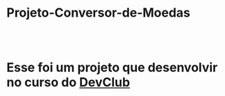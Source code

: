 # Projeto-Conversor-de-Moedas
<br>
<br>
<h1>Esse foi um projeto que desenvolvir no curso do <a href="https://rodolfomori.com.br/devclub">DevClub</a></h1>
